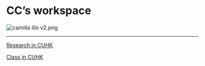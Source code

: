 # CC’s workspace

![camilla illo v2.png](CC%E2%80%99s%20workspace%20b6a31d872ccd4b7cb8fe23052aa9d447/camilla_illo_v2.png)

---

[Research in CUHK](CC%E2%80%99s%20workspace%20b6a31d872ccd4b7cb8fe23052aa9d447/Research%20in%20CUHK%20657b40849f794dffa374bcbeb60fba71.md)

[Class in CUHK](CC%E2%80%99s%20workspace%20b6a31d872ccd4b7cb8fe23052aa9d447/Class%20in%20CUHK%20f3cc1d34ee994365a07a21b650b341e6.csv)